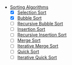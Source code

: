 * [Sorting Algorithms](Sorting)
    - [x] [Selection Sort](SelectionSort.py)
    - [x] [Bubble Sort](BubbleSort.py)
    - [ ] [Recursive Bubble Sort]()
    - [ ] [Insertion Sort]()
    - [ ] [Recursive Insertion Sort]()
    - [ ] [Merge Sort]()
    - [ ] [Iterative Merge Sort]()
    - [ ] [Quick Sort]()
    - [ ] [Iterative Quick Sort]()